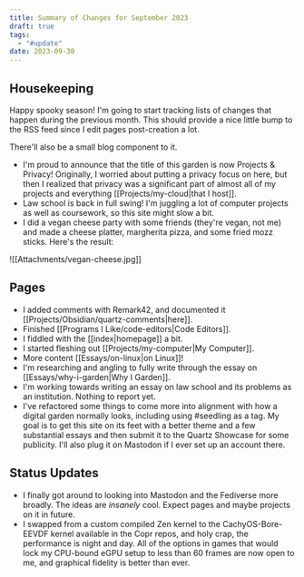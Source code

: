 ```yaml
---
title: Summary of Changes for September 2023
draft: true
tags:
  - "#update"
date: 2023-09-30
---
```

## Housekeeping
Happy spooky season! I'm going to start tracking lists of changes that happen during the previous month. This should provide a nice little bump to the RSS feed since I edit pages post-creation a lot.

There'll also be a small blog component to it.
- I'm proud to announce that the title of this garden is now Projects & Privacy! Originally, I worried about putting a privacy focus on here, but then I realized that privacy was a significant part of almost all of my projects and everything [[Projects/my-cloud|that I host]].
- Law school is back in full swing! I'm juggling a lot of computer projects as well as coursework, so this site might slow a bit.
- I did a vegan cheese party with some friends (they're vegan, not me) and made a cheese platter, margherita pizza, and some fried mozz sticks. Here's the result:

![[Attachments/vegan-cheese.jpg]]
## Pages
- I added comments with Remark42, and documented it [[Projects/Obsidian/quartz-comments|here]].
- Finished [[Programs I Like/code-editors|Code Editors]].
- I fiddled with the [[index|homepage]] a bit.
- I started fleshing out [[Projects/my-computer|My Computer]].
- More content [[Essays/on-linux|on Linux]]!
- I'm researching and angling to fully write through the essay on [[Essays/why-i-garden|Why I Garden]].
- I'm working towards writing an essay on law school and its problems as an institution. Nothing to report yet.
- I've refactored some things to come more into alignment with how a digital garden normally looks, including using #seedling as a tag. My goal is to get this site on its feet with a better theme and a few substantial essays and then submit it to the Quartz Showcase for some publicity. I'll also plug it on Mastodon if I ever set up an account there.
## Status Updates
- I finally got around to looking into Mastodon and the Fediverse more broadly. The ideas are *insanely* cool. Expect pages and maybe projects on it in future.
- I swapped from a custom compiled Zen kernel to the CachyOS-Bore-EEVDF kernel available in the Copr repos, and holy crap, the performance is night and day. All of the options in games that would lock my CPU-bound eGPU setup to less than 60 frames are now open to me, and graphical fidelity is better than ever.